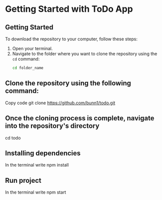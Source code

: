 # Getting Started with ToDo App

## Getting Started

To download the repository to your computer, follow these steps:

1. Open your terminal.
2. Navigate to the folder where you want to clone the repository using the `cd` command:
   ```bash
   cd folder_name

## Clone the repository using the following command:
Copy code
git clone https://github.com/bunn1/todo.git

## Once the cloning process is complete, navigate into the repository's directory
cd todo

## Installing dependencies
In the terminal write
npm install

## Run project
In the terminal write
npm start
